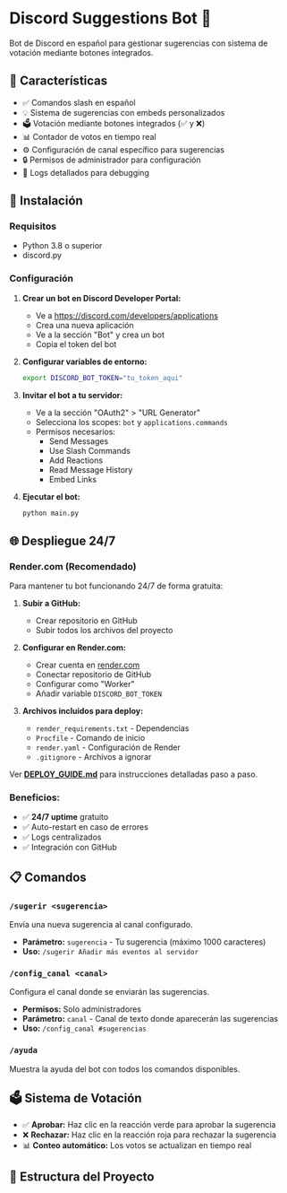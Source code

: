 # Discord Suggestions Bot 🤖

Bot de Discord en español para gestionar sugerencias con sistema de votación mediante botones integrados.

## 🌟 Características

- ✅ Comandos slash en español
- 💡 Sistema de sugerencias con embeds personalizados
- 🗳️ Votación mediante botones integrados (✅ y ❌)
- 📊 Contador de votos en tiempo real
- ⚙️ Configuración de canal específico para sugerencias
- 🔒 Permisos de administrador para configuración
- 📝 Logs detallados para debugging

## 🚀 Instalación

### Requisitos

- Python 3.8 o superior
- discord.py

### Configuración

1. **Crear un bot en Discord Developer Portal:**
   - Ve a https://discord.com/developers/applications
   - Crea una nueva aplicación
   - Ve a la sección "Bot" y crea un bot
   - Copia el token del bot

2. **Configurar variables de entorno:**
   ```bash
   export DISCORD_BOT_TOKEN="tu_token_aqui"
   ```

3. **Invitar el bot a tu servidor:**
   - Ve a la sección "OAuth2" > "URL Generator"
   - Selecciona los scopes: `bot` y `applications.commands`
   - Permisos necesarios:
     - Send Messages
     - Use Slash Commands
     - Add Reactions
     - Read Message History
     - Embed Links

4. **Ejecutar el bot:**
   ```bash
   python main.py
   ```

## 🌐 Despliegue 24/7

### Render.com (Recomendado)

Para mantener tu bot funcionando 24/7 de forma gratuita:

1. **Subir a GitHub:**
   - Crear repositorio en GitHub
   - Subir todos los archivos del proyecto

2. **Configurar en Render.com:**
   - Crear cuenta en [render.com](https://render.com)
   - Conectar repositorio de GitHub
   - Configurar como "Worker"
   - Añadir variable `DISCORD_BOT_TOKEN`

3. **Archivos incluidos para deploy:**
   - `render_requirements.txt` - Dependencias
   - `Procfile` - Comando de inicio
   - `render.yaml` - Configuración de Render
   - `.gitignore` - Archivos a ignorar

Ver **[DEPLOY_GUIDE.md](DEPLOY_GUIDE.md)** para instrucciones detalladas paso a paso.

### Beneficios:
- ✅ **24/7 uptime** gratuito
- ✅ Auto-restart en caso de errores
- ✅ Logs centralizados
- ✅ Integración con GitHub

## 📋 Comandos

### `/sugerir <sugerencia>`
Envía una nueva sugerencia al canal configurado.
- **Parámetro:** `sugerencia` - Tu sugerencia (máximo 1000 caracteres)
- **Uso:** `/sugerir Añadir más eventos al servidor`

### `/config_canal <canal>`
Configura el canal donde se enviarán las sugerencias.
- **Permisos:** Solo administradores
- **Parámetro:** `canal` - Canal de texto donde aparecerán las sugerencias
- **Uso:** `/config_canal #sugerencias`

### `/ayuda`
Muestra la ayuda del bot con todos los comandos disponibles.

## 🗳️ Sistema de Votación

- ✅ **Aprobar:** Haz clic en la reacción verde para aprobar la sugerencia
- ❌ **Rechazar:** Haz clic en la reacción roja para rechazar la sugerencia
- 📊 **Conteo automático:** Los votos se actualizan en tiempo real

## 📁 Estructura del Proyecto

